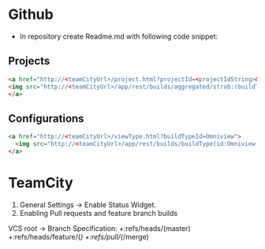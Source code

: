 # Github
- In repository create Readme.md with following code snippet:

## Projects
```html
<a href="http://<teamCityUrl>/project.html?projectId=<projectIdString>&tab=projectOverview">
<img src="http://<teamCityUrl>/app/rest/builds/aggregated/strob:(buildType:(project:(id:<projectIdString>)))/statusIcon.svg"/>
</a>
```
## Configurations
```html
<a href="http://<teamCityUrl>/viewType.html?buildTypeId=Omniview">
  <img src="http://<teamCityUrl>/app/rest/builds/buildType(id:Omniview)/statusIcon"/>
</a>
```
# TeamCity 

1. General Settings -> Enable Status Widget.
2. Enabling Pull requests and feature branch builds

VCS root -> Branch Specification:
+:refs/heads/(master)
+:refs/heads/feature/(*)
+:refs/pull/(*/merge)


